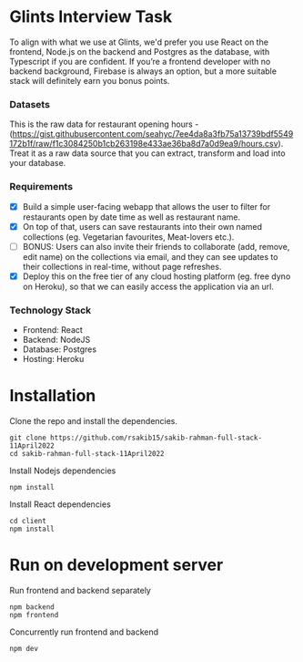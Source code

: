 # Glints Interview Task

To align with what we use at Glints, we'd prefer you use React on the frontend, Node.js on the backend and Postgres as the database, with Typescript if you are confident. If you’re a frontend developer with no backend background, Firebase is always an option, but a more suitable stack will definitely earn you bonus points.

### Datasets
This is the raw data for restaurant opening hours - (https://gist.githubusercontent.com/seahyc/7ee4da8a3fb75a13739bdf5549172b1f/raw/f1c3084250b1cb263198e433ae36ba8d7a0d9ea9/hours.csv). Treat it as a raw data source that you can extract, transform and load into your database. 

### Requirements
- [x] Build a simple user-facing webapp that allows the user to filter for restaurants open by date time as well as restaurant name. 
- [x] On top of that, users can save restaurants into their own named collections (eg. Vegetarian favourites, Meat-lovers etc.). 
- [ ] BONUS: Users can also invite their friends to collaborate (add, remove, edit name) on the collections via email, and they can see updates to their collections in real-time, without page refreshes.
- [x] Deploy this on the free tier of any cloud hosting platform (eg. free dyno on Heroku), so that we can easily access the application via an url.

### Technology Stack
- Frontend: React
- Backend: NodeJS
- Database: Postgres
- Hosting: Heroku

# Installation
Clone the repo and install the dependencies.

```
git clone https://github.com/rsakib15/sakib-rahman-full-stack-11April2022
cd sakib-rahman-full-stack-11April2022
```

Install Nodejs dependencies 

```
npm install 
```
Install React dependencies 

```
cd client
npm install 
```

# Run on development server

Run frontend and backend separately

```
npm backend
npm frontend
```

Concurrently run frontend and backend

```
npm dev
```

